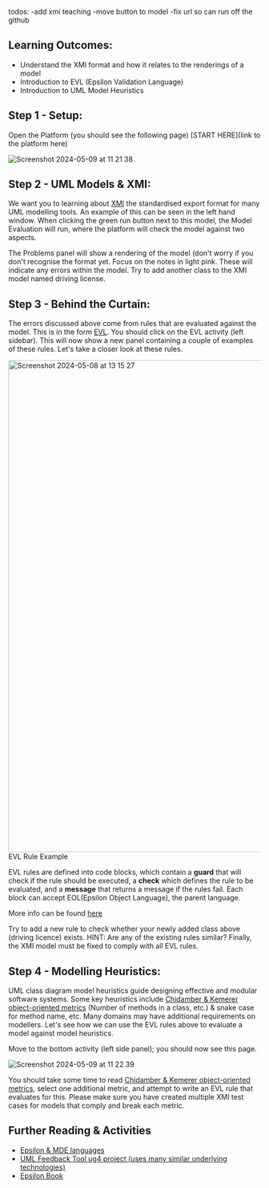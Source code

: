 todos:
-add xmi teaching
-move button to model 
-fix url so can run off the github


## Learning Outcomes:
* Understand the XMI format and how it relates to the renderings of a model
* Introduction to EVL (Epsilon Validation Language)
* Introduction to UML Model Heuristics

## Step 1 - Setup:
Open the Platform (you should see the following page)
[START HERE](link to the platform here)

![Screenshot 2024-05-09 at 11 21 38](https://github.com/mdenet-education-competition-2023/mdenet-education-competition-2023-euanChalmers02/assets/113519226/1d05441f-143c-45a2-8030-719d01d647f5)

## Step 2 - UML Models & XMI: 
We want you to learning about [XMI](https://en.wikipedia.org/wiki/XML_Metadata_Interchange) the standardised export format for many UML modelling tools. An example of this can be seen in the left hand window. 
When clicking the green run button next to this model, the Model Evaluation will run, where the platform will check the model against two aspects. 

The Problems panel will show a rendering of the model (don't worry if you don't recognise the format yet. Focus on the notes in light pink. These will indicate any errors within the model. Try to add another class to the XMI model named driving license.

## Step 3 - Behind the Curtain:
The errors discussed above come from rules that are evaluated against the model. This is in the form [EVL](https://eclipse.dev/epsilon/doc/evl/). You should click on the EVL activity (left sidebar). This will now show a new panel containing a couple of examples of these rules. Let's take a closer look at these rules.

<img width="980" alt="Screenshot 2024-05-08 at 13 15 27" src="https://github.com/mdenet-education-competition-2023/mdenet-education-competition-2023-euanChalmers02/assets/113519226/edd316b3-58d4-41d1-b2ae-2ce9e96cda4f">
EVL Rule Example

EVL rules are defined into code blocks, which contain a **guard** that will check if the rule should be executed, a **check** which defines the rule to be evaluated, and a **message** that returns a message if the rules fail. Each block can accept EOL(Epsilon Object Language), the parent language.

More info can be found [here](https://eclipse.dev/epsilon/doc/evl/)

Try to add a new rule to check whether your newly added class above (driving licence) exists. HINT: Are any of the existing rules similar? Finally, the XMI model must be fixed to comply with all EVL rules. 

## Step 4 - Modelling Heuristics:
UML class diagram model heuristics guide designing effective and modular software systems. Some key heuristics include [Chidamber & Kemerer object-oriented metrics](https://www.aivosto.com/project/help/pm-oo-ck.html) (Number of methods in a class, etc.) & snake case for method name, etc. Many domains may have additional requirements on modellers. Let's see how we can use the EVL rules above to evaluate a model against model heuristics.

Move to the bottom activity (left side panel); you should now see this page.

![Screenshot 2024-05-09 at 11 22 39](https://github.com/mdenet-education-competition-2023/mdenet-education-competition-2023-euanChalmers02/assets/113519226/ebaf55f0-3874-4a6f-a21b-8130b6b94087)

You should take some time to read [Chidamber & Kemerer object-oriented metrics](https://www.aivosto.com/project/help/pm-oo-ck.html), select one additional metric, and attempt to write an EVL rule that evaluates for this. Please make sure you have created multiple XMI test cases for models that comply and break each metric.


## Further Reading & Activities
* [Epsilon & MDE languages](https://eclipse.dev/epsilon/)
* [UML Feedback Tool ug4 project (uses many similar underlying technologies)](https://euanchalmers.s3.eu-west-1.amazonaws.com/FE/WelcomePage.html)
* [Epsilon Book](https://eclipse.dev/epsilon/doc/book/)
